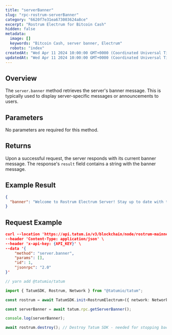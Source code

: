 ```yaml
---
title: "serverBanner"
slug: "rpc-rostrum-serverBanner"
category: "6620f7e31ea673003624a8ce"
excerpt: "Rostrum Electrum for Bitcoin Cash"
hidden: false
metadata:
  image: []
  keywords: "Bitcoin Cash, server banner, Electrum"
  robots: "index"
createdAt: "Wed Apr 11 2024 10:00:00 GMT+0000 (Coordinated Universal Time)"
updatedAt: "Wed Apr 11 2024 10:00:00 GMT+0000 (Coordinated Universal Time)"
---
```


## Overview

The `server.banner` method retrieves the server's banner message. This is typically used to display server-specific messages or announcements to users.

## Parameters

No parameters are required for this method.

## Returns

Upon a successful request, the server responds with its current banner message. The response's `result` field contains a string with the banner message.

## Example Result

```json
{
  "banner": "Welcome to Rostrum Electrum Server! Stay up to date with the latest Bitcoin Cash news at our site."
}
```

## Request Example

```json cURL
curl --location 'https://api.tatum.io/v3/blockchain/node/rostrum-mainnet/' \
--header 'Content-Type: application/json' \
--header 'x-api-key: {API_KEY}' \
--data '{
    "method": "server.banner",
    "params": [],
    "id": 1,
    "jsonrpc": "2.0"
}'
```
```typescript
// yarn add @tatumio/tatum

import { TatumSDK, Rostrum, Network } from "@tatumio/tatum";

const rostrum = await TatumSDK.init<RostrumElectrum>({ network: Network.ROSTRUM_MAINNET });

const serverBanner = await tatum.rpc.getServerBanner();

console.log(serverBanner);

await rostrum.destroy(); // Destroy Tatum SDK - needed for stopping background jobs
```

